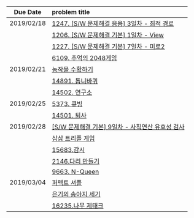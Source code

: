 |Due Date        | problem title|
|:-------------:|:-------------|
|2019/02/18| [1247. [S/W 문제해결 응용] 3일차 - 최적 경로](1247.cpp)|
||[1206. [S/W 문제해결 기본] 1일차 - View](view.cpp)|
||[1227. [S/W 문제해결 기본] 7일차 - 미로2](maze.cpp)|
||[6109. 추억의 2048게임](2048game.cpp)|
|2019/02/21| [농작물 수확하기](farm.cpp)|
||[14891. 톱니바퀴](gear.cpp)|
||[14502. 연구소](lab.cpp)|
|2019/02/25| [5373. 큐빙](cubing.cpp)|
||[14501. 퇴사](quit.cpp)|
|2019/02/28|[[S/W 문제해결 기본] 9일차 - 사칙연산 유효성 검사](validation.cpp)|
||[삼삼 트리플 게임](triple.cpp)|
||[15683.감시](cctv.cpp)|
||[2146.다리 만들기](bridge.cpp)|
||[9663. N-Queen](nqueen.cpp)|
|2019/03/04|[퍼펙트 셔플](shuffle.cpp)|
||[은기의 송아지 세기](calf.cpp)|
||[16235.나무 제태크](tree.cpp)|

